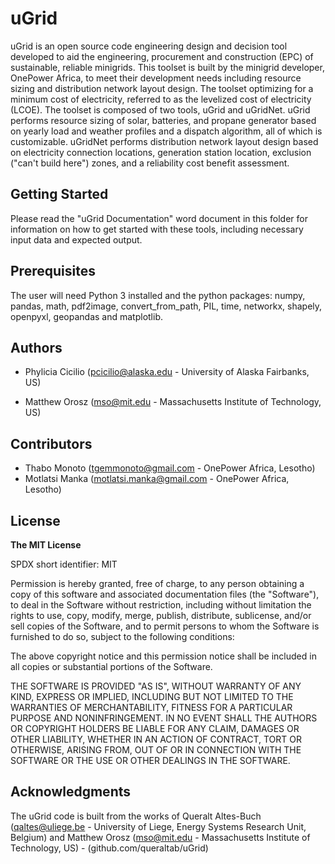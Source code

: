 # uGrid

uGrid is an open source code engineering design and decision tool developed to aid the engineering,
procurement and construction (EPC) of sustainable, reliable minigrids. This toolset is built by the
minigrid developer, OnePower Africa, to meet their development needs including resource sizing and 
distribution network layout design. The toolset optimizing for a minimum cost of electricity, referred
to as the levelized cost of electricity (LCOE). The toolset is composed of two tools, uGrid and
uGridNet. uGrid performs resource sizing of solar, batteries, and propane generator based on
yearly load and weather profiles and a dispatch algorithm, all of which is customizable. uGridNet
performs distribution network layout design based on electricity connection locations, generation
station location, exclusion ("can't build here") zones, and a reliability cost benefit assessment. 

## Getting Started
Please read the "uGrid Documentation" word document in this folder for information on
how to get started with these tools, including necessary input data and expected output.

## Prerequisites
The user will need Python 3 installed and the python packages: numpy, pandas, math, pdf2image,
convert_from_path, PIL, time, networkx, shapely, openpyxl, geopandas and matplotlib.

## Authors

- Phylicia Cicilio (pcicilio@alaska.edu - University of Alaska Fairbanks, US)

- Matthew Orosz (mso@mit.edu - Massachusetts Institute of Technology, US)

## Contributors

- Thabo Monoto (tgemmonoto@gmail.com - OnePower Africa, Lesotho)
- Motlatsi Manka (motlatsi.manka@gmail.com - OnePower Africa, Lesotho)

## License

**The MIT License**

SPDX short identifier: MIT

Permission is hereby granted, free of charge, to any person obtaining a copy of this software and associated documentation files (the "Software"), to deal in the Software without restriction, including without limitation the rights to use, copy, modify, merge, publish, distribute, sublicense, and/or sell copies of the Software, and to permit persons to whom the Software is furnished to do so, subject to the following conditions:

The above copyright notice and this permission notice shall be included in all copies or substantial portions of the Software.

THE SOFTWARE IS PROVIDED "AS IS", WITHOUT WARRANTY OF ANY KIND, EXPRESS OR IMPLIED, INCLUDING BUT NOT LIMITED TO THE WARRANTIES OF MERCHANTABILITY, FITNESS FOR A PARTICULAR PURPOSE AND NONINFRINGEMENT. IN NO EVENT SHALL THE AUTHORS OR COPYRIGHT HOLDERS BE LIABLE FOR ANY CLAIM, DAMAGES OR OTHER LIABILITY, WHETHER IN AN ACTION OF CONTRACT, TORT OR OTHERWISE, ARISING FROM, OUT OF OR IN CONNECTION WITH THE SOFTWARE OR THE USE OR OTHER DEALINGS IN THE SOFTWARE.


## Acknowledgments

The uGrid code is built from the works of Queralt Altes-Buch (qaltes@uliege.be - University of Liege, Energy Systems Research Unit, Belgium) 
and Matthew Orosz (mso@mit.edu - Massachusetts Institute of Technology, US)  - (github.com/queraltab/uGrid)

